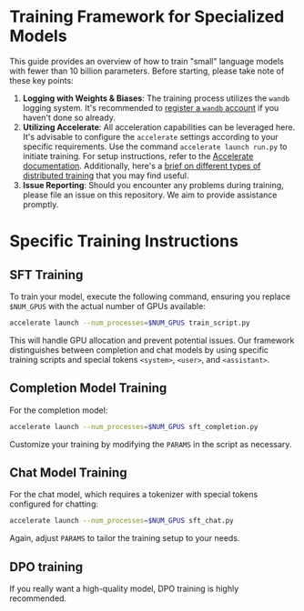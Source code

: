 # Training Framework for Specialized Models

This guide provides an overview of how to train "small" language models with fewer than 10 billion parameters. Before starting, please take note of these key points:

1. **Logging with Weights & Biases**: The training process utilizes the `wandb` logging system. It's recommended to [register a `wandb` account](https://wandb.ai/site) if you haven't done so already.
2. **Utilizing Accelerate**: All acceleration capabilities can be leveraged here. It's advisable to configure the `accelerate` settings according to your specific requirements. Use the command `accelerate launch run.py` to initiate training. For setup instructions, refer to the [Accelerate documentation](https://huggingface.co/docs/accelerate/index). Additionally, here's a [brief on different types of distributed training](https://alexchen4ai.github.io/blog/notes/Large%20Language%20Model/llm_train.html) that you may find useful.
3. **Issue Reporting**: Should you encounter any problems during training, please file an issue on this repository. We aim to provide assistance promptly.

# Specific Training Instructions

## SFT Training
To train your model, execute the following command, ensuring you replace `$NUM_GPUS` with the actual number of GPUs available:

```bash
accelerate launch --num_processes=$NUM_GPUS train_script.py
```

This will handle GPU allocation and prevent potential issues. Our framework distinguishes between completion and chat models by using specific training scripts and special tokens `<system>`, `<user>`, and `<assistant>`.

## Completion Model Training
For the completion model:
```bash
accelerate launch --num_processes=$NUM_GPUS sft_completion.py
```
Customize your training by modifying the `PARAMS` in the script as necessary.

## Chat Model Training
For the chat model, which requires a tokenizer with special tokens configured for chatting:
```bash
accelerate launch --num_processes=$NUM_GPUS sft_chat.py
```
Again, adjust `PARAMS` to tailor the training setup to your needs.


## DPO training
If you really want a high-quality model, DPO training is highly recommended. 
